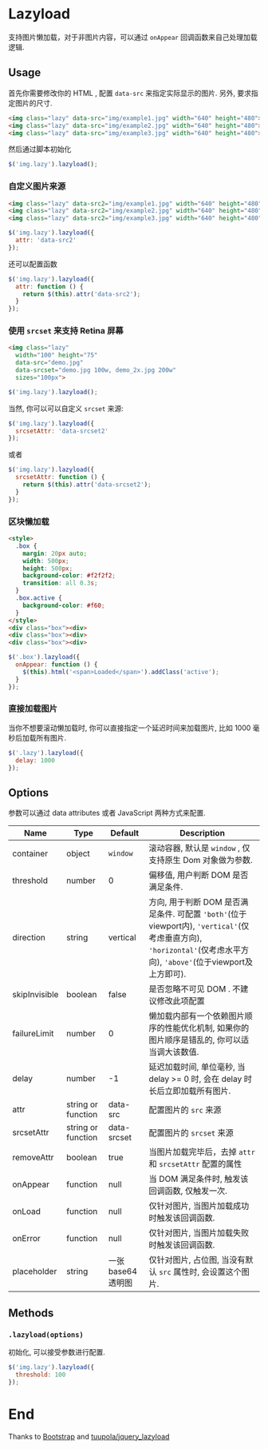 # Lazyload

支持图片懒加载，对于非图片内容，可以通过 `onAppear` 回调函数来自己处理加载逻辑.

## Usage

首先你需要修改你的 HTML , 配置 `data-src` 来指定实际显示的图片. 另外, 要求指定图片的尺寸.

```html
<img class="lazy" data-src="img/example1.jpg" width="640" height="480">
<img class="lazy" data-src="img/example2.jpg" width="640" height="480">
<img class="lazy" data-src="img/example3.jpg" width="640" height="480">
```

然后通过脚本初始化

```javascript
$('img.lazy').lazyload();
```

### 自定义图片来源

```html
<img class="lazy" data-src2="img/example1.jpg" width="640" height="480">
<img class="lazy" data-src2="img/example2.jpg" width="640" height="480">
<img class="lazy" data-src2="img/example3.jpg" width="640" height="480">
```

```javascript
$('img.lazy').lazyload({
  attr: 'data-src2'
});
```

还可以配置函数

```javascript
$('img.lazy').lazyload({
  attr: function () {
    return $(this).attr('data-src2');
  }
});
```

### 使用 `srcset` 来支持 Retina 屏幕

```html
<img class="lazy"
  width="100" height="75"
  data-src="demo.jpg"
  data-srcset="demo.jpg 100w, demo_2x.jpg 200w"
  sizes="100px">
```

```javascript
$('img.lazy').lazyload();
```

当然, 你可以可以自定义 `srcset` 来源:

```javascript
$('img.lazy').lazyload({
  srcsetAttr: 'data-srcset2'
});
```

或者

```javascript
$('img.lazy').lazyload({
  srcsetAttr: function () {
    return $(this).attr('data-srcset2');
  }
});
```

### 区块懒加载

```html
<style>
  .box {
    margin: 20px auto;
    width: 500px;
    height: 500px;
    background-color: #f2f2f2;
    transition: all 0.3s;
  }
  .box.active {
    background-color: #f60;
  }
</style>
<div class="box"><div>
<div class="box"><div>
<div class="box"><div>
```

```javascript
$('.box').lazyload({
  onAppear: function () {
    $(this).html('<span>Loaded</span>').addClass('active');
  }
});
```

### 直接加载图片

当你不想要滚动懒加载时, 你可以直接指定一个延迟时间来加载图片, 比如 1000 毫秒后加载所有图片.

```javascript
$('.lazy').lazyload({
  delay: 1000
});
```

## Options

参数可以通过 data attributes 或者 JavaScript 两种方式来配置.

Name | Type | Default | Description
---- | ---- | ------- | -----------
container | object | `window` | 滚动容器, 默认是 `window` , 仅支持原生 Dom 对象做为参数.
threshold | number | 0 | 偏移值, 用户判断 DOM 是否满足条件.
direction | string | vertical | 方向, 用于判断 DOM 是否满足条件. 可配置 `'both'`(位于viewport内), `'vertical'`(仅考虑垂直方向), `'horizontal'`(仅考虑水平方向), `'above'`(位于viewport及上方即可).
skipInvisible | boolean | false | 是否忽略不可见 DOM . 不建议修改此项配置
failureLimit | number | 0 | 懒加载内部有一个依赖图片顺序的性能优化机制, 如果你的图片顺序是错乱的, 你可以适当调大该数值.
delay | number | -1 | 延迟加载时间, 单位毫秒, 当 delay >= 0 时, 会在 delay 时长后立即加载所有图片.
attr | string or function | data-src | 配置图片的 `src` 来源
srcsetAttr | string or function | data-srcset | 配置图片的 `srcset` 来源
removeAttr | boolean | true | 当图片加载完毕后，去掉 `attr` 和 `srcsetAttr` 配置的属性
onAppear | function | null | 当 DOM 满足条件时, 触发该回调函数, 仅触发一次.
onLoad | function | null | 仅针对图片, 当图片加载成功时触发该回调函数.
onError | function | null | 仅针对图片, 当图片加载失败时触发该回调函数.
placeholder | string | 一张 base64 透明图 | 仅针对图片, 占位图, 当没有默认 `src` 属性时, 会设置这个图片.

## Methods

### `.lazyload(options)`

初始化, 可以接受参数进行配置.

```javascript
$('img.lazy').lazyload({
  threshold: 100
});
```

# End

Thanks to [Bootstrap](http://getbootstrap.com/) and [tuupola/jquery_lazyload](https://github.com/tuupola/jquery_lazyload)
